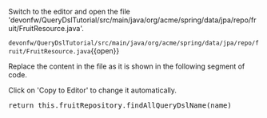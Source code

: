 

Switch to the editor and open the file 'devonfw/QueryDslTutorial/src/main/java/org/acme/spring/data/jpa/repo/fruit/FruitResource.java'.

`devonfw/QueryDslTutorial/src/main/java/org/acme/spring/data/jpa/repo/fruit/FruitResource.java`{{open}}




Replace the content in the file as it is shown in the following segment of code.


Click on 'Copy to Editor' to change it automatically.

<pre class="file" data-filename="devonfw/QueryDslTutorial/src/main/java/org/acme/spring/data/jpa/repo/fruit/FruitResource.java" data-target="insert" data-marker="return null;">
return this.fruitRepository.findAllQueryDslName(name)</pre>

